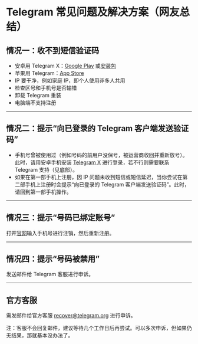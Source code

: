 # Telegram 常见问题及解决方案（网友总结）

## 情况一：收不到短信验证码

- 安卓用 Telegram X：[Google Play](https://play.google.com/store/apps/details?id=org.thunderdog.challegram) 或[安装包](https://apkpure.com/cn/telegram-x/org.thunderdog.challegram)
- 苹果用 Telegram：[App Store](https://apps.apple.com/us/app/telegram-messenger/id686449807)
- IP 要干净，例如家庭 IP，即个人使用非多人共用
- 检查区号和手机号是否输错
- 卸载 Telegram 重装
- 电脑端不支持注册

---

## 情况二：提示“向已登录的 Telegram 客户端发送验证码”

- 手机号曾被使用过（例如号码的前用户没保号，被运营商收回并重新放号）。此时，请用安卓手机安装 [Telegram X](https://play.google.com/store/apps/details?id=org.thunderdog.challegram) 进行登录，若不行则需要联系 Telegram 支持（见底部）。
- 如果在第一部手机上注册，因 IP 问题未收到短信或短信延迟，当你尝试在第二部手机上注册时会提示“向已登录的 Telegram 客户端发送验证码”。此时，请回到第一部手机操作。

---

## 情况三：提示“号码已绑定账号”

打开[官网](https://my.telegram.org/auth?to=delete)输入手机号进行注销，然后重新注册。

---

## 情况四：提示“号码被禁用”

发送邮件给 Telegram 客服进行申诉。

---

## 官方客服

需发邮件给官方客服 recover@telegram.org 进行申诉。

注：客服不会回复邮件，建议等待几个工作日后再尝试。可以多次申诉，但如果仍无结果，那就基本没办法了。
